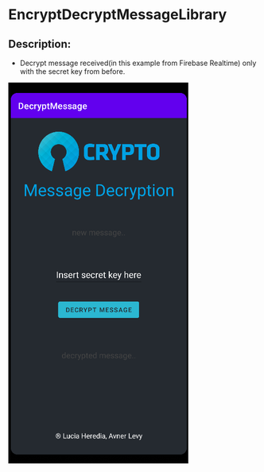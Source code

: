 # EncryptDecryptMessageLibrary

## Description:
- Decrypt message received(in this example from Firebase Realtime) only with the secret key from before.

<img src = "ExampleApps/DecryptApp.png">

